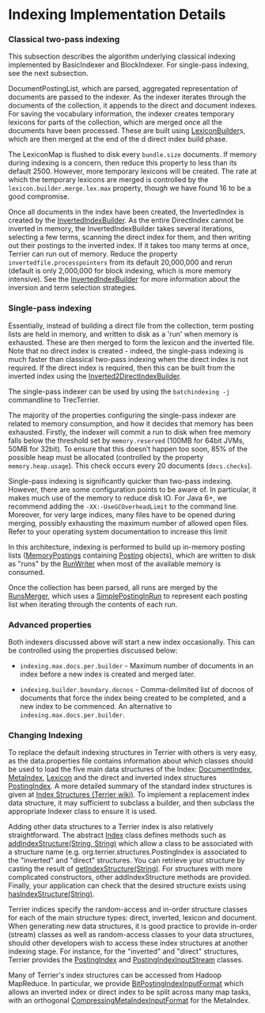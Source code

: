 Indexing Implementation Details
================

### Classical two-pass indexing

This subsection describes the algorithm underlying classical indexing implemented by BasicIndexer and BlockIndexer. For single-pass indexing, see the next subsection.

DocumentPostingList, which are parsed, aggregated representation of documents are passed to the indexer. As the indexer iterates through the documents of the collection, it appends to the direct and document indexes. For saving the vocabulary information, the indexer creates temporary lexicons for parts of the collection, which are merged once all the documents have been processed. These are built using [LexiconBuilder](http://terrier.org/docs/v5.2/javadoc/org/terrier/structures/indexing/LexiconBuilder.html)s, which are then merged at the end of the d direct index build phase.

The LexiconMap is flushed to disk every `bundle.size` documents. If memory during indexing is a concern, then reduce this property to less than its default 2500. However, more temporary lexicons will be created. The rate at which the temporary lexicons are merged is controlled by the `lexicon.builder.merge.lex.max` property, though we have found 16 to be a good compromise.

Once all documents in the index have been created, the InvertedIndex is created by the [InvertedIndexBuilder](http://terrier.org/docs/v5.2/javadoc/org/terrier/structures/indexing/classical/InvertedIndexBuilder.html). As the entire DirectIndex cannot be inverted in memory, the InvertedIndexBuilder takes several iterations, selecting a few terms, scanning the direct index for them, and then writing out their postings to the inverted index. If it takes too many terms at once, Terrier can run out of memory. Reduce the property `invertedfile.processpointers` from its default 20,000,000 and rerun (default is only 2,000,000 for block indexing, which is more memory intensive). See the [InvertedIndexBuilder](http://terrier.org/docs/v5.2/javadoc/org/terrier/structures/indexing/classical/InvertedIndexBuilder.html) for more information about the inversion and term selection strategies.

### Single-pass indexing

Essentially, instead of building a direct file from the collection, term posting lists are held in memory, and written to disk as a 'run' when memory is exhausted. These are then merged to form the lexicon and the inverted file. Note that no direct index is created - indeed, the single-pass indexing is much faster than classical two-pass indexing when the direct index is not required. If the direct index is required, then this can be built from the inverted index using the [Inverted2DirectIndexBuilder](http://terrier.org/docs/v5.2/javadoc/org/terrier/structures/indexing/singlepass/Inverted2DirectIndexBuilder.html).

The single-pass indexer can be used by using the `batchindexing -j` commandline to TrecTerrier.

The majority of the properties configuring the single-pass indexer are related to memory consumption, and how it decides that memory has been exhausted. Firstly, the indexer will commit a run to disk when free memory falls below the threshold set by `memory.reserved` (100MB for 64bit JVMs, 50MB for 32bit). To ensure that this doesn’t happen too soon, 85% of the possible heap must be allocated (controlled by the property `memory.heap.usage`). This check occurs every 20 documents (`docs.checks`).

Single-pass indexing is significantly quicker than two-pass indexing. However, there are some configuration points to be aware of. In particular, it makes much use of the memory to reduce disk IO. For Java 6+, we recommend adding the `-XX:-UseGCOverheadLimit` to the command line. Moreover, for very large indices, many files have to be opened during merging, possibly exhausting the maximum number of allowed open files. Refer to your operating system documentation to increase this limit

In this architecture, indexing is performed to build up in-memory posting lists ([MemoryPostings](http://terrier.org/docs/v5.2/javadoc/org/terrier/structures/indexing/singlepass/MemoryPostings.html) containing [Posting](http://terrier.org/docs/v5.2/javadoc/org/terrier/structures/indexing/singlepass/Posting.html) objects), which are written to disk as "runs" by the [RunWriter](http://terrier.org/docs/v5.2/javadoc/org/terrier/structures/indexing/singlepass/RunWriter.html) when most of the available memory is consumed.

Once the collection has been parsed, all runs are merged by the [RunsMerger](http://terrier.org/docs/v5.2/javadoc/org/terrier/structures/indexing/singlepass/RunsMerger.html), which uses a [SimplePostingInRun](http://terrier.org/docs/v5.2/javadoc/org/terrier/structures/indexing/singlepass/SimplePostingInRun.html) to represent each posting list when iterating through the contents of each run.

### Advanced properties

Both indexers discussed above will start a new index occasionally. This can be controlled using the properties discussed below:

-   `indexing.max.docs.per.builder` - Maximum number of documents in an index before a new index is created and merged later.

-   `indexing.builder.boundary.docnos` - Comma-delimited list of docnos of documents that force the index being created to be completed, and a new index to be commenced. An alternative to `indexing.max.docs.per.builder`.


### Changing Indexing

To replace the default indexing structures in Terrier with others is very easy, as the data.properties file contains information about which classes should be used to load the five main data structures of the Index: [DocumentIndex](http://terrier.org/docs/v5.2/javadoc/org/terrier/structures/DocumentIndex.html), [MetaIndex](http://terrier.org/docs/v5.2/javadoc/org/terrier/structures/MetaIndex.html), [Lexicon](http://terrier.org/docs/v5.2/javadoc/org/terrier/structures/Lexicon.html) and the direct and inverted index structures [PostingIndex](http://terrier.org/docs/v5.2/javadoc/org/terrier/structures/PostingIndex.html). A more detailed summary of the standard index structures is given at [Index Structures (Terrier wiki)](http://ir.dcs.gla.ac.uk/wiki/Terrier/IndexStructures). To implement a replacement index data structure, it may sufficient to subclass a builder, and then subclass the appropriate Indexer class to ensure it is used.

Adding other data structures to a Terrier index is also relatively straightforward. The abstract [Index](http://terrier.org/docs/v5.2/javadoc/org/terrier/structures/Index.html) class defines methods such as [addIndexStructure(String, String)](http://terrier.org/docs/v5.2/javadoc/org/terrier/structures/Index.html#addIndexStructure(java.lang.String,%20java.lang.String)) which allow a class to be associated with a structure name (e.g. org.terrier.structures.PostingIndex is associated to the "inverted" and "direct" structures. You can retrieve your structure by casting the result of [getIndexStructure(String)](http://terrier.org/docs/v5.2/javadoc/org/terrier/structures/Index.html#getIndexStructure(java.lang.String)). For structures with more complicated constructors, other addIndexStructure methods are provided. Finally, your application can check that the desired structure exists using [hasIndexStructure(String)](http://terrier.org/docs/v5.2/javadoc/org/terrier/structures/Index.html#hasIndexStructure(java.lang.String)).


Terrier indices specify the random-access and in-order structure classes for each of the main structure types: direct, inverted, lexicon and document. When generating new data structures, it is good practice to provide in-order (stream) classes as well as random-access classes to your data structures, should other developers wish to access these index structures at another indexing stage. For instance, for the "inverted" and "direct" structures, Terrier provides the [PostingIndex](http://terrier.org/docs/v5.2/javadoc/org/terrier/structures/bit/InvertedIndex.html) and [PostingIndexInputStream](http://terrier.org/docs/v5.2/javadoc/org/terrier/structures/bit/InvertedIndexInputStream.html) classes.

Many of Terrier's index structures can be accessed from Hadoop MapReduce. In particular, we provide [BitPostingIndexInputFormat](http://terrier.org/docs/v5.2/javadoc/org/terrier/structures/indexing/singlepass/hadoop/BitPostingIndexInputFormat.html) which allows an inverted index or direct index to be split across many map tasks, with an orthogonal [CompressingMetaIndexInputFormat](http://terrier.org/docs/v5.2/javadoc/org/terrier/structures/CompressingMetaIndex.CompressingMetaIndexInputFormat.html) for the MetaIndex.
